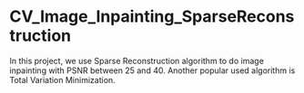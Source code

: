 # CV_Image_Inpainting_SparseReconstruction
In this project, we use Sparse Reconstruction algorithm to do image inpainting with PSNR between 25 and 40. Another popular used algorithm is Total Variation Minimization.
